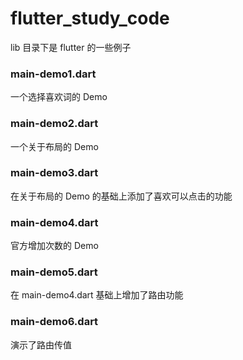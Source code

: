 # flutter_study_code

lib 目录下是 flutter 的一些例子

### main-demo1.dart

一个选择喜欢词的 Demo

### main-demo2.dart

一个关于布局的 Demo

### main-demo3.dart

在关于布局的 Demo 的基础上添加了喜欢可以点击的功能

### main-demo4.dart

官方增加次数的 Demo

### main-demo5.dart

在 main-demo4.dart 基础上增加了路由功能

### main-demo6.dart

演示了路由传值
